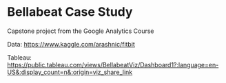 # Bellabeat Case Study

Capstone project from the Google Analytics Course

Data: https://www.kaggle.com/arashnic/fitbit

Tableau: https://public.tableau.com/views/BellabeatViz/Dashboard1?:language=en-US&:display_count=n&:origin=viz_share_link


